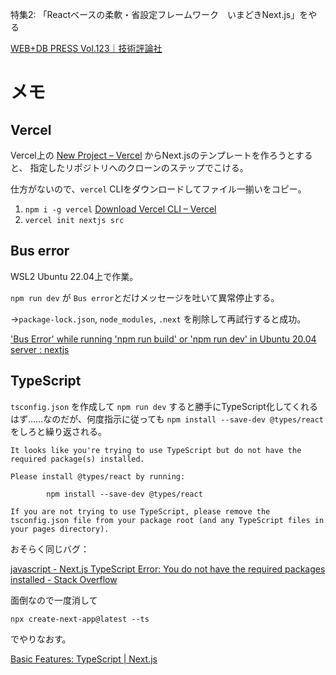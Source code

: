 特集2: 「Reactベースの柔軟・省設定フレームワーク　いまどきNext.js」をやる

[WEB\+DB PRESS Vol\.123｜技術評論社](https://gihyo.jp/magazine/wdpress/archive/2021/vol123)




# メモ

## Vercel
Vercel上の [New Project – Vercel](https://vercel.com/new) からNext.jsのテンプレートを作ろうとすると、
指定したリポジトリへのクローンのステップでこける。

仕方がないので、`vercel` CLIをダウンロードしてファイル一揃いをコピー。

1. `npm i -g vercel` [Download Vercel CLI – Vercel](https://vercel.com/cli)
2. `vercel init nextjs src`

## Bus error
WSL2 Ubuntu 22.04上で作業。

`npm run dev` が `Bus error`とだけメッセージを吐いて異常停止する。

→`package-lock.json`, `node_modules`, `.next` を削除して再試行すると成功。

['Bus Error' while running 'npm run build' or 'npm run dev' in Ubuntu 20\.04 server : nextjs](https://www.reddit.com/r/nextjs/comments/ry8sl1/bus_error_while_running_npm_run_build_or_npm_run/)

## TypeScript
`tsconfig.json` を作成して `npm run dev` すると勝手にTypeScript化してくれるはず……なのだが、何度指示に従っても `npm install --save-dev @types/react` をしろと繰り返される。

```
It looks like you're trying to use TypeScript but do not have the required package(s) installed.

Please install @types/react by running:

        npm install --save-dev @types/react

If you are not trying to use TypeScript, please remove the tsconfig.json file from your package root (and any TypeScript files in your pages directory).
```

おそらく同じバグ：

[javascript \- Next\.js TypeScript Error: You do not have the required packages installed \- Stack Overflow](https://stackoverflow.com/questions/71842787/next-js-typescript-error-you-do-not-have-the-required-packages-installed)

面倒なので一度消して

```
npx create-next-app@latest --ts
```

でやりなおす。

[Basic Features: TypeScript \| Next\.js](https://nextjs.org/docs/basic-features/typescript#create-next-app-support)